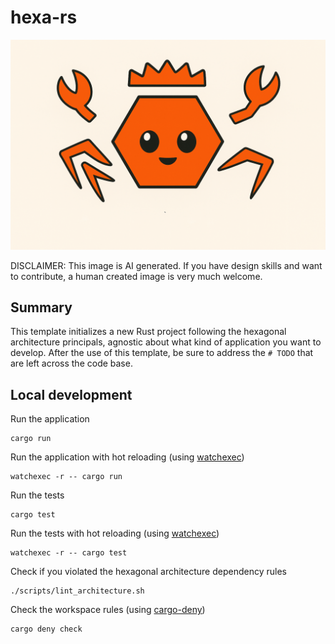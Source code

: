 # hexa-rs

![icon](./assets/hexa-rs-icon.png)

DISCLAIMER: This image is AI generated. If you have design skills and want to contribute, a human
created image is very much welcome.

## Summary

This template initializes a new Rust project following the hexagonal architecture principals,
agnostic about what kind of application you want to develop. After the use of this template, be
sure to address the `# TODO` that are left across the code base.

## Local development

Run the application

```shell
cargo run
```

Run the application with hot reloading (using [watchexec](https://github.com/watchexec/watchexec))

```shell
watchexec -r -- cargo run
```

Run the tests

```shell
cargo test
```

Run the tests with hot reloading (using [watchexec](https://github.com/watchexec/watchexec))

```shell
watchexec -r -- cargo test
```

Check if you violated the hexagonal architecture dependency rules

```shell
./scripts/lint_architecture.sh
```

Check the workspace rules (using [cargo-deny](https://github.com/EmbarkStudios/cargo-deny))

```shell
cargo deny check
```
